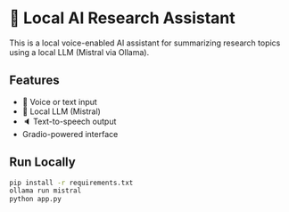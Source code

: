 # 🧠 Local AI Research Assistant

This is a local voice-enabled AI assistant for summarizing research topics using a local LLM (Mistral via Ollama).

## Features
- 🎤 Voice or text input
- 🧠 Local LLM (Mistral)
- 🔈 Text-to-speech output
- Gradio-powered interface

## Run Locally
```bash
pip install -r requirements.txt
ollama run mistral
python app.py

